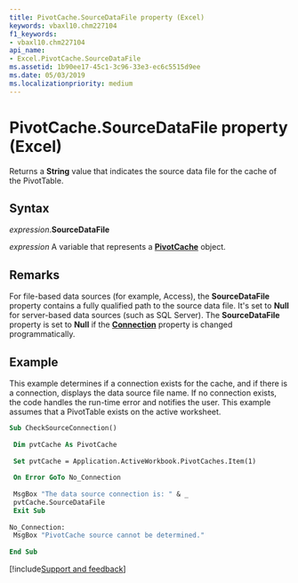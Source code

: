```yaml
---
title: PivotCache.SourceDataFile property (Excel)
keywords: vbaxl10.chm227104
f1_keywords:
- vbaxl10.chm227104
api_name:
- Excel.PivotCache.SourceDataFile
ms.assetid: 1b90ee17-45c1-3c96-33e3-ec6c5515d9ee
ms.date: 05/03/2019
ms.localizationpriority: medium
---
```



# PivotCache.SourceDataFile property (Excel)

Returns a **String** value that indicates the source data file for the cache of the PivotTable.


## Syntax

_expression_.**SourceDataFile**

_expression_ A variable that represents a **[PivotCache](Excel.PivotCache.md)** object.


## Remarks

For file-based data sources (for example, Access), the **SourceDataFile** property contains a fully qualified path to the source data file. It's set to **Null** for server-based data sources (such as SQL Server). The **SourceDataFile** property is set to **Null** if the **[Connection](Excel.PivotCache.Connection.md)** property is changed programmatically.


## Example

This example determines if a connection exists for the cache, and if there is a connection, displays the data source file name. If no connection exists, the code handles the run-time error and notifies the user. This example assumes that a PivotTable exists on the active worksheet.

```vb
Sub CheckSourceConnection() 
 
 Dim pvtCache As PivotCache 
 
 Set pvtCache = Application.ActiveWorkbook.PivotCaches.Item(1) 
 
 On Error GoTo No_Connection 
 
 MsgBox "The data source connection is: " & _ 
 pvtCache.SourceDataFile 
 Exit Sub 
 
No_Connection: 
 MsgBox "PivotCache source cannot be determined." 
 
End Sub
```




[!include[Support and feedback](~/includes/feedback-boilerplate.md)]